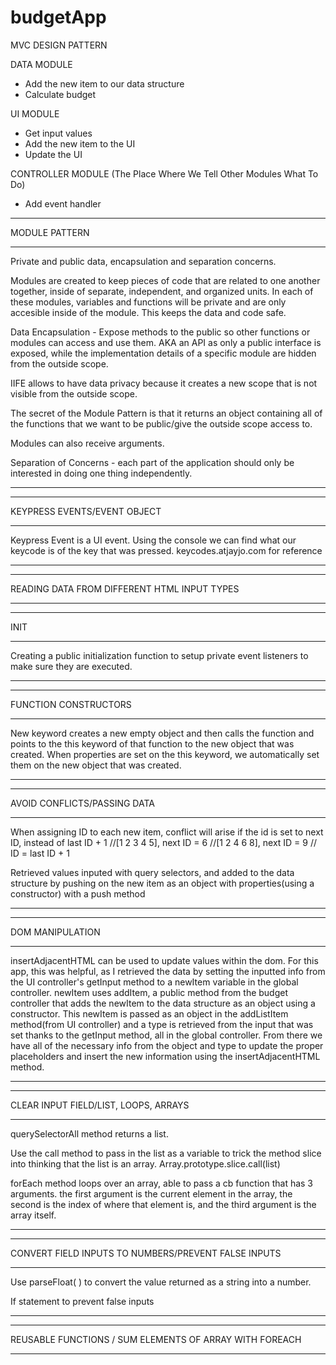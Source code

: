 # budgetApp

MVC DESIGN PATTERN

DATA MODULE

- Add the new item to our data structure
- Calculate budget

UI MODULE

- Get input values
- Add the new item to the UI
- Update the UI

CONTROLLER MODULE (The Place Where We Tell Other Modules What To Do)

- Add event handler

---

MODULE PATTERN

---

Private and public data, encapsulation and separation concerns.

Modules are created to keep pieces of code that are related to one another together, inside of separate, independent, and organized units. In each of these modules, variables and functions will be private and are only accesible inside of the module. This keeps the data and code safe.

Data Encapsulation - Expose methods to the public so other functions or modules can access and use them. AKA an API as only a public interface is exposed, while the implementation details of a specific module are hidden from the outside scope.

IIFE allows to have data privacy because it creates a new scope that is not visible from the outside scope.

The secret of the Module Pattern is that it returns an object containing all
of the functions that we want to be public/give the outside scope access to.

Modules can also receive arguments.

Separation of Concerns - each part of the application should only be interested
in doing one thing independently.

---

---

KEYPRESS EVENTS/EVENT OBJECT

---

Keypress Event is a UI event.
Using the console we can find what our keycode is of the key that was pressed.
keycodes.atjayjo.com for reference

---

---

READING DATA FROM DIFFERENT HTML INPUT TYPES

---

---

INIT

---

Creating a public initialization function to setup private event listeners to make sure they are executed.

---

---

FUNCTION CONSTRUCTORS

---

New keyword creates a new empty object and then calls the function and points to the this keyword of that function to the new object that was created. When properties are set on the this keyword, we automatically set them on the new object that was created.

---

---

AVOID CONFLICTS/PASSING DATA

---

When assigning ID to each new item, conflict will arise if the id is set to next ID, instead of last ID + 1
//[1 2 3 4 5], next ID = 6
//[1 2 4 6 8], next ID = 9
// ID = last ID + 1

Retrieved values inputed with query selectors, and added to the data structure by pushing on the new item as an object with properties(using a constructor) with a push method

---

---

DOM MANIPULATION

---

insertAdjacentHTML can be used to update values within the dom. For this app, this was helpful, as I retrieved the data by setting the inputted info from the UI controller's getInput method to a newItem variable in the global controller. newItem uses addItem, a public method from the budget controller that adds the newItem to the data structure as an object using a constructor. This newItem is passed as an object in the addListItem method(from UI controller) and a type is retrieved from the input that was set thanks to the getInput method, all in the global controller. From there we have all of the necessary info from the object and type to update the proper placeholders and insert the new information using the insertAdjacentHTML method.

---

---

CLEAR INPUT FIELD/LIST, LOOPS, ARRAYS

---

querySelectorAll method returns a list.

Use the call method to pass in the list as a variable to trick the method slice into thinking that the list is an array.
Array.prototype.slice.call(list)

forEach method loops over an array, able to pass a cb function that has 3 arguments. the first argument is the current element in the array, the second is the index of where that element is, and the third argument is the array itself.

---

---

CONVERT FIELD INPUTS TO NUMBERS/PREVENT FALSE INPUTS

---

Use parseFloat( ) to convert the value returned as a string into a number.

If statement to prevent false inputs

---

---

REUSABLE FUNCTIONS / SUM ELEMENTS OF ARRAY WITH FOREACH

---

